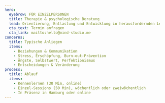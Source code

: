 ```yaml
---
hero:
  eyebrow: FÜR EINZELPERSONEN
  title: Therapie & psychologische Beratung
  lead: Orientierung, Entlastung und Entwicklung in herausfordernden Lebensphasen.
  cta_text: Termin anfragen
  cta_link: mailto:hello@mind-studio.me
concerns:
  title: Typische Anliegen
  items:
    - Beziehungen & Kommunikation
    - Stress, Erschöpfung, Burn-out-Prävention
    - Ängste, Selbstwert, Perfektionismus
    - Entscheidungen & Veränderung
process:
  title: Ablauf
  items:
    - Kennenlernen (30 Min, online)
    - Einzel-Sessions (50 Min), wöchentlich oder zweiwöchentlich
    - In Präsenz in Hamburg oder online
---
```


